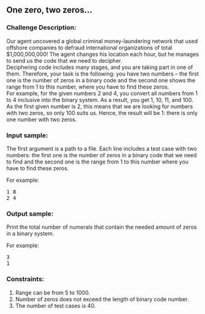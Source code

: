 <h2>One zero, two zeros...</h2>

<h3>Challenge Description:</h3>

<p>
    Our agent uncovered a global criminal money-laundering network that used offshore companies to defraud international organizations of total $1,000,000,000! The agent changes his location each hour, but he manages to send us the code that we need to decipher. <br>
    Deciphering code includes many stages, and you are taking part in one of them. Therefore, your task is the following: you have two numbers &#x2013; the first one is the number of zeros in a binary code and the second one shows the range from 1 to this number, where you have to find these zeros. <br>
    For example, for the given numbers 2 and 4, you convert all numbers from 1 to 4 inclusive into the binary system. As a result, you get 1, 10, 11, and 100. As the first given number is 2, this means that we are looking for numbers with two zeros, so only 100 suits us. Hence, the result will be 1: there is only one number with two zeros.
</p>

<h3>Input sample:</h3>

<p>
    The first argument is a path to a file. Each line includes a test case with two numbers: the first one is the number of zeros in a binary code that we need to find and the second one is the range from 1 to this number where you have to find these zeros.
</p>

<p>
    For example:
</p>

<pre class="description-input-output">1 8
2 4</pre>

<h3>Output sample:</h3>

<p>
    Print the total number of numerals that contain the needed amount of zeros in a binary system.
</p>

<p>
    For example:
</p>

<pre class="description-input-output">3
1</pre>

<h3>Constraints:</h3>
<ol>
<li>Range can be from 5 to 1000.</li>
<li>Number of zeros does not exceed the length of binary code number.</li>
<li>The number of test cases is 40.</li>
</ol>